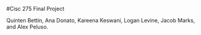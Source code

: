 #Cisc 275 Final Project

Quinten Bettin, Ana Donato, Kareena Keswani, Logan Levine, Jacob Marks, and Alex Peluso.
